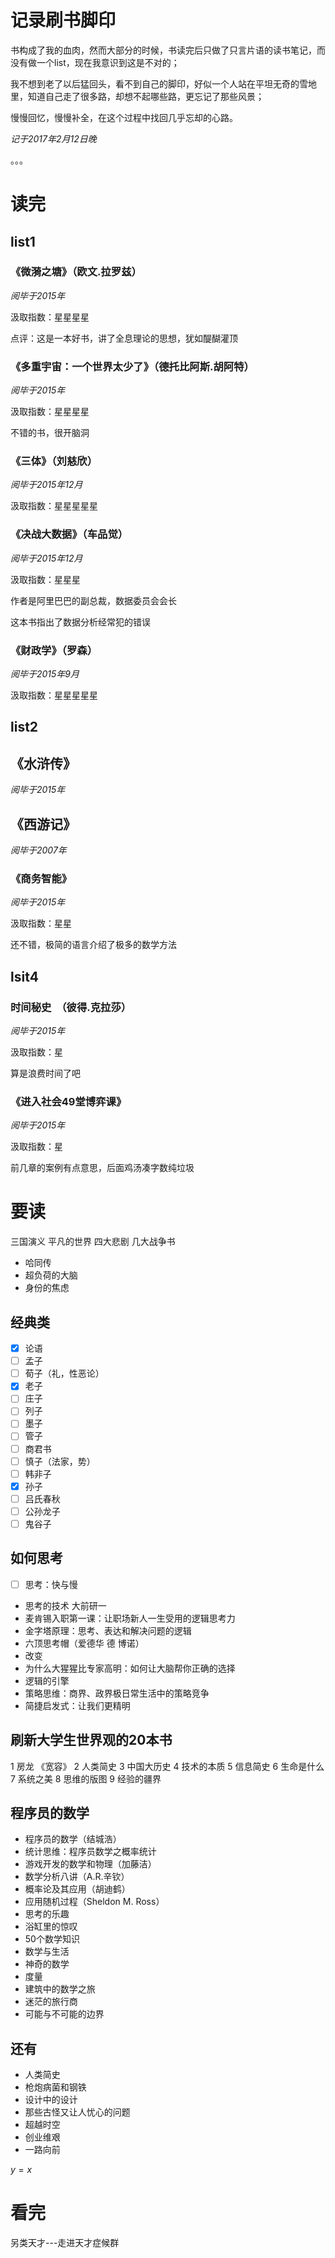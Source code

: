 # 记录刷书脚印

书构成了我的血肉，然而大部分的时候，书读完后只做了只言片语的读书笔记，而没有做一个list，现在我意识到这是不对的；

我不想到老了以后猛回头，看不到自己的脚印，好似一个人站在平坦无奇的雪地里，知道自己走了很多路，却想不起哪些路，更忘记了那些风景；

慢慢回忆，慢慢补全，在这个过程中找回几乎忘却的心路。

*记于2017年2月12日晚*

。。。

# 读完

## list1
### 《微漪之塘》（欧文.拉罗兹）     

*阅毕于2015年*

汲取指数：星星星星

点评：这是一本好书，讲了全息理论的思想，犹如醍醐灌顶


### 《多重宇宙：一个世界太少了》（德托比阿斯.胡阿特）

*阅毕于2015年*

汲取指数：星星星星

不错的书，很开脑洞

### 《三体》（刘慈欣）

*阅毕于2015年12月*

汲取指数：星星星星星

### 《决战大数据》（车品觉）

*阅毕于2015年12月*

汲取指数：星星星

作者是阿里巴巴的副总裁，数据委员会会长

这本书指出了数据分析经常犯的错误

### 《财政学》（罗森）

*阅毕于2015年9月*

汲取指数：星星星星星


## list2

## 《水浒传》

*阅毕于2015年*

## 《西游记》

*阅毕于2007年*


### 《商务智能》

*阅毕于2015年*

汲取指数：星星

还不错，极简的语言介绍了极多的数学方法

## lsit4

### 时间秘史  （彼得.克拉莎）

*阅毕于2015年*

汲取指数：星

算是浪费时间了吧

### 《进入社会49堂博弈课》

*阅毕于2015年*

汲取指数：星

前几章的案例有点意思，后面鸡汤凑字数纯垃圾

# 要读


三国演义
平凡的世界
四大悲剧
几大战争书

- 哈同传
- 超负荷的大脑
- 身份的焦虑

## 经典类
- [x] 论语
- [ ] 孟子
- [ ] 荀子（礼，性恶论）
- [x] 老子
- [ ] 庄子
- [ ] 列子
- [ ] 墨子
- [ ] 管子
- [ ] 商君书
- [ ] 慎子（法家，势）
- [ ] 韩非子
- [x] 孙子
- [ ] 吕氏春秋
- [ ] 公孙龙子
- [ ] 鬼谷子

## 如何思考
- [ ] 思考：快与慢
- 思考的技术 大前研一
- 麦肯锡入职第一课：让职场新人一生受用的逻辑思考力
- 金字塔原理：思考、表达和解决问题的逻辑
- 六顶思考帽（爱德华 德 博诺）
- 改变
- 为什么大猩猩比专家高明：如何让大脑帮你正确的选择
- 逻辑的引擎
- 策略思维：商界、政界极日常生活中的策略竞争
- 简捷启发式：让我们更精明

## 刷新大学生世界观的20本书
1 房龙 《宽容》
2 人类简史
3 中国大历史
4 技术的本质
5 信息简史
6 生命是什么
7 系统之美
8 思维的版图
9 经验的疆界

## 程序员的数学
- 程序员的数学（结城浩）
- 统计思维：程序员数学之概率统计
- 游戏开发的数学和物理（加藤洁）
- 数学分析八讲（A.R.辛钦）
- 概率论及其应用（胡迪鹤）
- 应用随机过程（Sheldon M. Ross）
- 思考的乐趣
- 浴缸里的惊叹
- 50个数学知识
- 数学与生活
- 神奇的数学
- 度量
- 建筑中的数学之旅
- 迷茫的旅行商
- 可能与不可能的边界

## 还有
- 人类简史
- 枪炮病菌和钢铁
- 设计中的设计
- 那些古怪又让人忧心的问题
- 超越时空
- 创业维艰
- 一路向前

$y=x$

# 看完
另类天才---走进天才症候群
